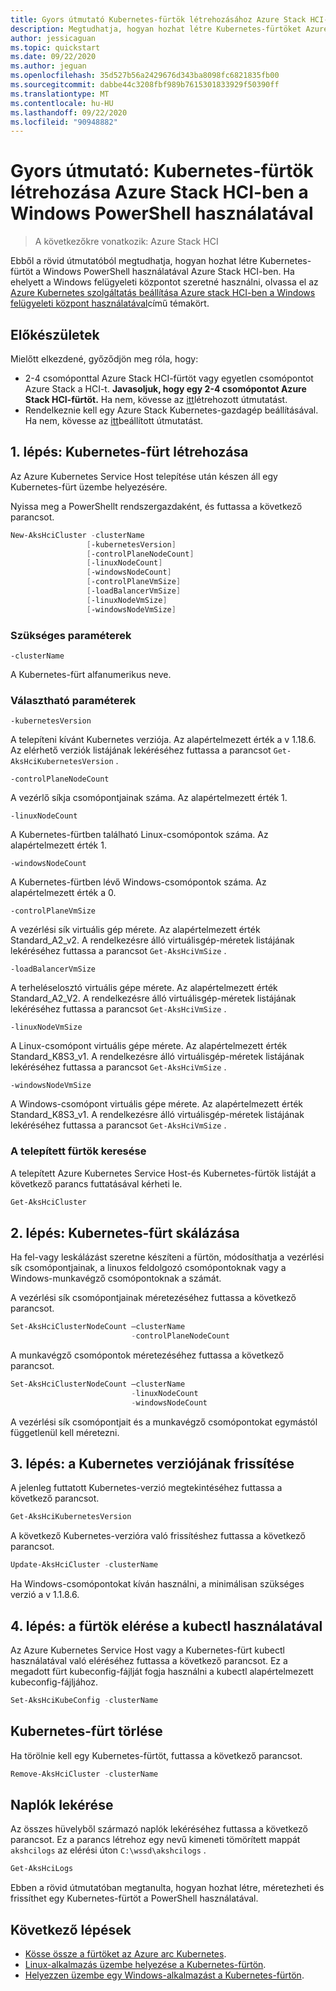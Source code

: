 ```yaml
---
title: Gyors útmutató Kubernetes-fürtök létrehozásához Azure Stack HCI-ben a Windows PowerShell használatával
description: Megtudhatja, hogyan hozhat létre Kubernetes-fürtöket Azure Stack HCI-ben a Windows PowerShell használatával
author: jessicaguan
ms.topic: quickstart
ms.date: 09/22/2020
ms.author: jeguan
ms.openlocfilehash: 35d527b56a2429676d343ba8098fc6821835fb00
ms.sourcegitcommit: dabbe44c3208fbf989b7615301833929f50390ff
ms.translationtype: MT
ms.contentlocale: hu-HU
ms.lasthandoff: 09/22/2020
ms.locfileid: "90948882"
---
```

# <a name="quickstart-create-kubernetes-clusters-on-azure-stack-hci-using-windows-powershell"></a>Gyors útmutató: Kubernetes-fürtök létrehozása Azure Stack HCI-ben a Windows PowerShell használatával

> A következőkre vonatkozik: Azure Stack HCI

Ebből a rövid útmutatóból megtudhatja, hogyan hozhat létre Kubernetes-fürtöt a Windows PowerShell használatával Azure Stack HCI-ben. Ha ehelyett a Windows felügyeleti központot szeretné használni, olvassa el az [Azure Kubernetes szolgáltatás beállítása Azure stack HCI-ben a Windows felügyeleti központ használatával](setup.md)című témakört.

## <a name="before-you-begin"></a>Előkészületek

Mielőtt elkezdené, győződjön meg róla, hogy:

- 2-4 csomóponttal Azure Stack HCI-fürtöt vagy egyetlen csomópontot Azure Stack a HCI-t. **Javasoljuk, hogy egy 2-4 csomópontot Azure Stack HCI-fürtöt.** Ha nem, kövesse az [itt](./system-requirements.md)létrehozott útmutatást.
- Rendelkeznie kell egy Azure Stack Kubernetes-gazdagép beállításával. Ha nem, kövesse az [itt](./setup-powershell.md)beállított útmutatást.

## <a name="step-1-create-a-kubernetes-cluster"></a>1. lépés: Kubernetes-fürt létrehozása

Az Azure Kubernetes Service Host telepítése után készen áll egy Kubernetes-fürt üzembe helyezésére.

Nyissa meg a PowerShellt rendszergazdaként, és futtassa a következő parancsot.

   ```powershell
   New-AksHciCluster -clusterName
                    [-kubernetesVersion]
                    [-controlPlaneNodeCount]
                    [-linuxNodeCount]
                    [-windowsNodeCount]
                    [-controlPlaneVmSize]
                    [-loadBalancerVmSize]
                    [-linuxNodeVmSize]
                    [-windowsNodeVmSize]
   ```

### <a name="required-parameters"></a>Szükséges paraméterek

`-clusterName`

A Kubernetes-fürt alfanumerikus neve.

### <a name="optional-parameters"></a>Választható paraméterek

`-kubernetesVersion`

A telepíteni kívánt Kubernetes verziója. Az alapértelmezett érték a v 1.18.6. Az elérhető verziók listájának lekéréséhez futtassa a parancsot `Get-AksHciKubernetesVersion` .

`-controlPlaneNodeCount`

A vezérlő síkja csomópontjainak száma. Az alapértelmezett érték 1.

`-linuxNodeCount`

A Kubernetes-fürtben található Linux-csomópontok száma. Az alapértelmezett érték 1.

`-windowsNodeCount`

A Kubernetes-fürtben lévő Windows-csomópontok száma. Az alapértelmezett érték a 0.

`-controlPlaneVmSize`

A vezérlési sík virtuális gép mérete. Az alapértelmezett érték Standard_A2_v2. A rendelkezésre álló virtuálisgép-méretek listájának lekéréséhez futtassa a parancsot `Get-AksHciVmSize` .

`-loadBalancerVmSize`

A terheléselosztó virtuális gépe mérete. Az alapértelmezett érték Standard_A2_V2. A rendelkezésre álló virtuálisgép-méretek listájának lekéréséhez futtassa a parancsot `Get-AksHciVmSize` .

`-linuxNodeVmSize`

A Linux-csomópont virtuális gépe mérete. Az alapértelmezett érték Standard_K8S3_v1. A rendelkezésre álló virtuálisgép-méretek listájának lekéréséhez futtassa a parancsot `Get-AksHciVmSize` .

`-windowsNodeVmSize`

A Windows-csomópont virtuális gépe mérete. Az alapértelmezett érték Standard_K8S3_v1. A rendelkezésre álló virtuálisgép-méretek listájának lekéréséhez futtassa a parancsot `Get-AksHciVmSize` .

### <a name="check-your-deployed-clusters"></a>A telepített fürtök keresése

A telepített Azure Kubernetes Service Host-és Kubernetes-fürtök listáját a következő parancs futtatásával kérheti le.

```powershell
Get-AksHciCluster
```

## <a name="step-2-scale-a-kubernetes-cluster"></a>2. lépés: Kubernetes-fürt skálázása

Ha fel-vagy leskálázást szeretne készíteni a fürtön, módosíthatja a vezérlési sík csomópontjainak, a linuxos feldolgozó csomópontoknak vagy a Windows-munkavégző csomópontoknak a számát.

A vezérlési sík csomópontjainak méretezéséhez futtassa a következő parancsot.

```powershell
Set-AksHciClusterNodeCount –clusterName
                           -controlPlaneNodeCount
```

A munkavégző csomópontok méretezéséhez futtassa a következő parancsot.

```powershell
Set-AksHciClusterNodeCount –clusterName
                           -linuxNodeCount
                           -windowsNodeCount
```

A vezérlési sík csomópontjait és a munkavégző csomópontokat egymástól függetlenül kell méretezni.

## <a name="step-3-upgrade-kubernetes-version"></a>3. lépés: a Kubernetes verziójának frissítése

A jelenleg futtatott Kubernetes-verzió megtekintéséhez futtassa a következő parancsot.

```powershell
Get-AksHciKubernetesVersion
```

A következő Kubernetes-verzióra való frissítéshez futtassa a következő parancsot.

```powershell
Update-AksHciCluster -clusterName
```

Ha Windows-csomópontokat kíván használni, a minimálisan szükséges verzió a v 1.1.8.6.

## <a name="step-4-access-your-clusters-using-kubectl"></a>4. lépés: a fürtök elérése a kubectl használatával

Az Azure Kubernetes Service Host vagy a Kubernetes-fürt kubectl használatával való eléréséhez futtassa a következő parancsot. Ez a megadott fürt kubeconfig-fájlját fogja használni a kubectl alapértelmezett kubeconfig-fájljához.

```powershell
Set-AksHciKubeConfig -clusterName
```

## <a name="delete-a-kubernetes-cluster"></a>Kubernetes-fürt törlése

Ha törölnie kell egy Kubernetes-fürtöt, futtassa a következő parancsot.

```powershell
Remove-AksHciCluster -clusterName
```

## <a name="get-logs"></a>Naplók lekérése

Az összes hüvelyből származó naplók lekéréséhez futtassa a következő parancsot. Ez a parancs létrehoz egy nevű kimeneti tömörített mappát `akshcilogs` az elérési úton `C:\wssd\akshcilogs` .

```powershell
Get-AksHciLogs
```

Ebben a rövid útmutatóban megtanulta, hogyan hozhat létre, méretezheti és frissíthet egy Kubernetes-fürtöt a PowerShell használatával.

## <a name="next-steps"></a>Következő lépések

- [Kösse össze a fürtöket az Azure arc Kubernetes](./connect-to-arc.md).
- [Linux-alkalmazás üzembe helyezése a Kubernetes-fürtön](./deploy-linux-application.md).
- [Helyezzen üzembe egy Windows-alkalmazást a Kubernetes-fürtön](./deploy-windows-application.md).
